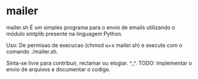 # mailer
mailer.sh É um simples programa para o envio de emails utilizando 
o módulo smtplib presente na linguagem Python.

Uso: De permisao de execucao (chmod u+x mailer.sh) e execute com o comando ./mailer.sh.


Sinta-se livre para contribuir, reclamar ou elogiar. ^_^.
TODO: Implementar o envio de arquivos e documentar o codigo.
